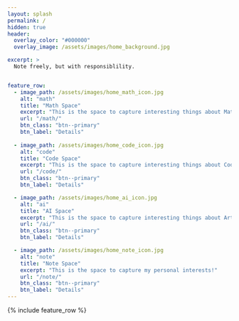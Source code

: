 ```yaml
---
layout: splash
permalink: /
hidden: true
header:
  overlay_color: "#000000"
  overlay_image: /assets/images/home_background.jpg

excerpt: >
  Note freely, but with responsiblility.


feature_row:
  - image_path: /assets/images/home_math_icon.jpg
    alt: "math"
    title: "Math Space"
    excerpt: "This is the space to capture interesting things about Math!"
    url: "/math/"
    btn_class: "btn--primary"
    btn_label: "Details"
    
  - image_path: /assets/images/home_code_icon.jpg
    alt: "code"
    title: "Code Space"
    excerpt: "This is the space to capture interesting things about Code!"
    url: "/code/"
    btn_class: "btn--primary"
    btn_label: "Details"

  - image_path: /assets/images/home_ai_icon.jpg
    alt: "ai"
    title: "AI Space"
    excerpt: "This is the space to capture interesting things about Artificial Intelligence!"
    url: "/ai/"
    btn_class: "btn--primary"
    btn_label: "Details"

  - image_path: /assets/images/home_note_icon.jpg
    alt: "note"
    title: "Note Space"
    excerpt: "This is the space to capture my personal interests!"
    url: "/note/"
    btn_class: "btn--primary"
    btn_label: "Details"
---
```


{% include feature_row %}
